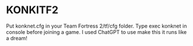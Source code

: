 # KONKITF2
 Put konknet.cfg in your Team Fortress 2/tf/cfg folder. Type exec konknet in console before joining a game.
 I used ChatGPT to use make this it runs like a dream!
 

        
        
          
